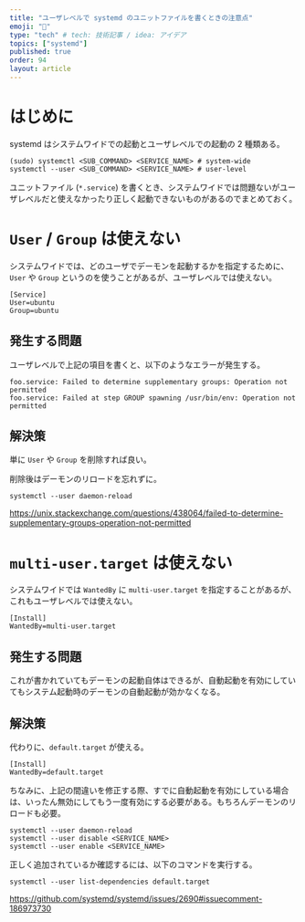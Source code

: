 ```yaml
---
title: "ユーザレベルで systemd のユニットファイルを書くときの注意点"
emoji: "🐷"
type: "tech" # tech: 技術記事 / idea: アイデア
topics: ["systemd"]
published: true
order: 94
layout: article
---
```


# はじめに
systemd はシステムワイドでの起動とユーザレベルでの起動の 2 種類ある。

```shell:Shell
(sudo) systemctl <SUB_COMMAND> <SERVICE_NAME> # system-wide
systemctl --user <SUB_COMMAND> <SERVICE_NAME> # user-level
```

ユニットファイル (`*.service`) を書くとき、システムワイドでは問題ないがユーザレベルだと使えなかったり正しく起動できないものがあるのでまとめておく。



# `User` / `Group` は使えない
システムワイドでは、どのユーザでデーモンを起動するかを指定するために、`User` や `Group` というのを使うことがあるが、ユーザレベルでは使えない。

```config
[Service]
User=ubuntu
Group=ubuntu
```

## 発生する問題
ユーザレベルで上記の項目を書くと、以下のようなエラーが発生する。

```log:Log
foo.service: Failed to determine supplementary groups: Operation not permitted
foo.service: Failed at step GROUP spawning /usr/bin/env: Operation not permitted
```

## 解決策
単に `User` や `Group` を削除すれば良い。

削除後はデーモンのリロードを忘れずに。

```shell:Shell
systemctl --user daemon-reload
```

https://unix.stackexchange.com/questions/438064/failed-to-determine-supplementary-groups-operation-not-permitted



# `multi-user.target` は使えない
システムワイドでは `WantedBy` に `multi-user.target` を指定することがあるが、これもユーザレベルでは使えない。

```config
[Install]
WantedBy=multi-user.target
```

## 発生する問題
これが書かれていてもデーモンの起動自体はできるが、自動起動を有効にしていてもシステム起動時のデーモンの自動起動が効かなくなる。

## 解決策
代わりに、`default.target` が使える。

```config
[Install]
WantedBy=default.target
```

ちなみに、上記の間違いを修正する際、すでに自動起動を有効にしている場合は、いったん無効にしてもう一度有効にする必要がある。もちろんデーモンのリロードも必要。

```shell:Shell
systemctl --user daemon-reload
systemctl --user disable <SERVICE_NAME>
systemctl --user enable <SERVICE_NAME>
```

正しく追加されているか確認するには、以下のコマンドを実行する。

```shell:Shell
systemctl --user list-dependencies default.target
```

https://github.com/systemd/systemd/issues/2690#issuecomment-186973730
